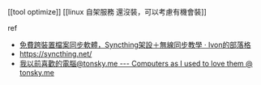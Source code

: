 [[tool optimize]]
[[linux 自架服務 還沒裝，可以考慮有機會裝]]




ref
- [免費跨裝置檔案同步軟體，Syncthing架設＋無線同步教學 · Ivon的部落格](https://ivonblog.com/posts/syncthing-tutorial/)
- https://syncthing.net/
- [我以前喜歡的電腦@tonsky.me --- Computers as I used to love them @ tonsky.me](https://tonsky.me/blog/syncthing/?utm_source=hackernewsletter&utm_medium=email&utm_term=fav)
